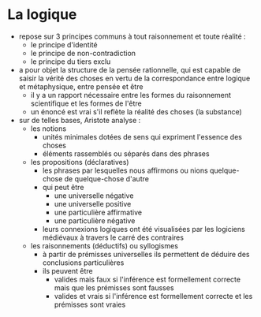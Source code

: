 # La logique

- repose sur 3 principes communs à tout raisonnement et toute réalité :
  - le principe d'identité
  - le principe de non-contradiction
  - le principe du tiers exclu
- a pour objet la structure de la pensée rationnelle, qui est capable de saisir la vérité des choses en vertu de la correspondance entre logique et métaphysique, entre pensée et être
  - il y a un rapport nécessaire entre les formes du raisonnement scientifique et les formes de l'être
  - un énoncé est vrai s'il reflète la réalité des choses (la substance)
- sur de telles bases, Aristote analyse :
  - les notions
    - unités minimales dotées de sens qui expriment l'essence des choses
    - éléments rassemblés ou séparés dans des phrases
  - les propositions (déclaratives)
    - les phrases par lesquelles nous affirmons ou nions quelque-chose de quelque-chose d'autre
    - qui peut être
      - une universelle négative
      - une universelle positive
      - une particulière affirmative
      - une particulière négative
    - leurs connexions logiques ont été visualisées par les logiciens médiévaux à travers le carré des contraires
  - les raisonnements (déductifs) ou syllogismes
    - à partir de prémisses universelles ils permettent de déduire des conclusions particulières
    - ils peuvent être
      - valides mais faux si l'inférence est formellement correcte mais que les prémisses sont fausses
      - valides et vrais si l'inférence est formellement correcte et les prémisses sont vraies
